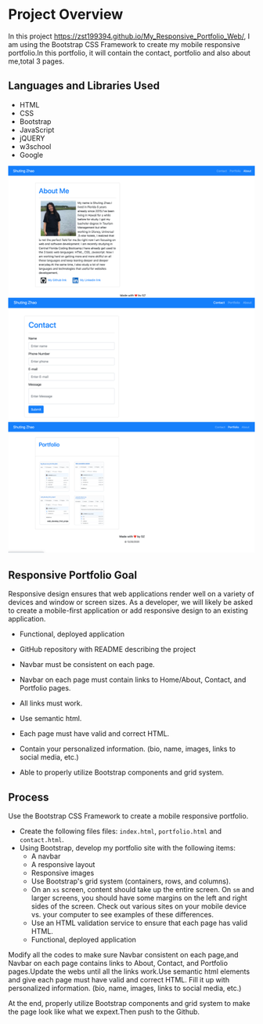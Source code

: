 # Project Overview
In this project https://zst199394.github.io/My_Responsive_Portfolio_Web/, I am using the Bootstrap CSS Framework to create my mobile responsive portfolio.In this portfolio, it will contain the contact, portfolio and also about me,total 3 pages. 

## Languages and Libraries Used
* HTML
* CSS
* Bootstrap
* JavaScript
* jQUERY
* w3school
* Google

![my portfolio web-about me page](./assets/full_3.png)
![my portfolio web-contact page](./assets/full_2.png)
![my portfolio web-portfolio page](./assets/full_1.png)
## Responsive Portfolio Goal
Responsive design ensures that web applications render well on a variety of devices and window or screen sizes. As a developer, we will likely be asked to create a mobile-first application or add responsive design to an existing application. 
* Functional, deployed application

* GitHub repository with README describing the project

* Navbar must be consistent on each page.

* Navbar on each page must contain links to Home/About, Contact, and Portfolio pages.

* All links must work.

* Use semantic html.

* Each page must have valid and correct HTML. 

* Contain your personalized information. (bio, name, images, links to social media, etc.)

* Able to properly utilize Bootstrap components and grid system.

## Process
Use the Bootstrap CSS Framework to create a mobile responsive portfolio.
* Create the following files files: `index.html`, `portfolio.html` and `contact.html`.
* Using Bootstrap, develop my portfolio site with the following items:
   * A navbar
   * A responsive layout
   * Responsive images
   * Use Bootstrap's grid system (containers, rows, and columns).
   * On an `xs` screen, content should take up the entire screen. On `sm` and larger screens, you should have some margins on the left and right sides of the screen. Check out various sites on your mobile device vs. your computer to see examples of these differences.
   * Use an HTML validation service to ensure that each page has valid HTML.
   * Functional, deployed application

 Modify all the codes to make sure Navbar consistent on each page,and Navbar on each page contains links to About, Contact, and Portfolio pages.Update the webs until all the links work.Use semantic html elements and give each page must have valid and correct HTML. Fill it up with personalized information. (bio, name, images, links to social media, etc.)

 At the end, properly utilize Bootstrap components and grid system to make the page look like what we expext.Then push to the Github.


